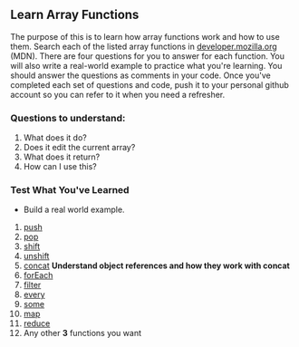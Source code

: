 ## Learn Array Functions

The purpose of this is to learn how array functions work and how to use them. Search each of the listed array functions in [developer.mozilla.org](https://developer.mozilla.org/en-US/) (MDN). There are four questions for you to answer for each function. You will also write a real-world example to practice what you're learning. You should answer the questions as comments in your code. Once you've completed each set of questions and code, push it to your personal github account so you can refer to it when you need a refresher. 

 ### Questions to understand:
 
 1. What does it do?
 2. Does it edit the current array?
 3. What does it return?
 4. How can I use this?

 
 ### Test What You've Learned
 
 
 - Build a real world example. 
 
 
 1. [push](https://developer.mozilla.org/en-US/docs/Web/JavaScript/Reference/Global_Objects/Array/push)
 2. [pop](https://developer.mozilla.org/en-US/docs/Web/JavaScript/Reference/Global_Objects/Array/pop)
 3. [shift](https://developer.mozilla.org/en-US/docs/Web/JavaScript/Reference/Global_Objects/Array/shift)
 4. [unshift](https://developer.mozilla.org/en-US/docs/Web/JavaScript/Reference/Global_Objects/Array/unshift)
 3. [concat](https://developer.mozilla.org/en-US/docs/Web/JavaScript/Reference/Global_Objects/Array/concat) **Understand object references and how they work with concat**
 2. [forEach](https://developer.mozilla.org/en-US/docs/Web/JavaScript/Reference/Global_Objects/Array/forEach)
 3. [filter](https://developer.mozilla.org/en-US/docs/Web/JavaScript/Reference/Global_Objects/Array/filter)
 4. [every](https://developer.mozilla.org/en-US/docs/Web/JavaScript/Reference/Global_Objects/Array/every)
 5. [some](https://developer.mozilla.org/en-US/docs/Web/JavaScript/Reference/Global_Objects/Array/some)
 6. [map](https://developer.mozilla.org/en-US/docs/Web/JavaScript/Reference/Global_Objects/Array/map)
 7. [reduce](https://developer.mozilla.org/en-US/docs/Web/JavaScript/Reference/Global_Objects/Array/reduce)
 8. Any other **3** functions you want
 
 
 
 